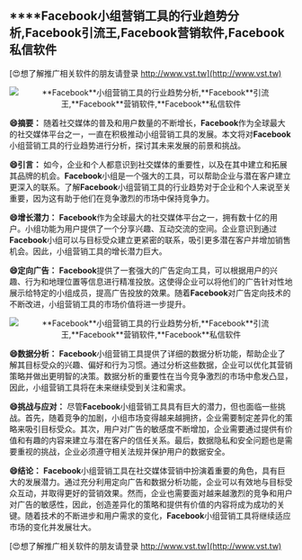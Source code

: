 ## ****Facebook**小组营销工具的行业趋势分析,**Facebook**引流王,**Facebook**营销软件,**Facebook**私信软件**

[😍想了解推广相关软件的朋友请登录 http://www.vst.tw](http://www.vst.tw)

 <center><img src="https://vst.tw/MP4/tuiguang/png/3.png" alt="**Facebook**小组营销工具的行业趋势分析,**Facebook**引流王,**Facebook**营销软件,**Facebook**私信软件"></center>

**😄摘要：**
随着社交媒体的普及和用户数量的不断增长，**Facebook**作为全球最大的社交媒体平台之一，一直在积极推动小组营销工具的发展。本文将对**Facebook**小组营销工具的行业趋势进行分析，探讨其未来发展的前景和挑战。

**😄引言：**
如今，企业和个人都意识到社交媒体的重要性，以及在其中建立和拓展其品牌的机会。**Facebook**小组是一个强大的工具，可以帮助企业与潜在客户建立更深入的联系。了解**Facebook**小组营销工具的行业趋势对于企业和个人来说至关重要，因为这有助于他们在竞争激烈的市场中保持竞争力。

**😄增长潜力：**
**Facebook**作为全球最大的社交媒体平台之一，拥有数十亿的用户。小组功能为用户提供了一个分享兴趣、互动交流的空间。企业意识到通过**Facebook**小组可以与目标受众建立更紧密的联系，吸引更多潜在客户并增加销售机会。因此，小组营销工具的增长潜力巨大。

**😄定向广告：**
**Facebook**提供了一套强大的广告定向工具，可以根据用户的兴趣、行为和地理位置等信息进行精准投放。这使得企业可以将他们的广告针对性地展示给特定的小组成员，提高广告投放的效果。随着**Facebook**对广告定向技术的不断改进，小组营销工具的市场价值将进一步提升。

 <center><img src="https://vst.tw/MP4/tuiguang/png/0.png" alt="**Facebook**小组营销工具的行业趋势分析,**Facebook**引流王,**Facebook**营销软件,**Facebook**私信软件"></center>

**😄数据分析：**
**Facebook**小组营销工具提供了详细的数据分析功能，帮助企业了解其目标受众的兴趣、偏好和行为习惯。通过分析这些数据，企业可以优化其营销策略并做出更明智的决策。数据分析的重要性在当今竞争激烈的市场中愈发凸显，因此，小组营销工具将在未来继续受到关注和需求。

**😄挑战与应对：**
尽管**Facebook**小组营销工具具有巨大的潜力，但也面临一些挑战。首先，随着竞争的加剧，小组市场变得越来越拥挤，企业需要制定差异化的策略来吸引目标受众。其次，用户对广告的敏感度不断增加，企业需要通过提供有价值和有趣的内容来建立与潜在客户的信任关系。最后，数据隐私和安全问题也是需要重视的挑战，企业必须遵守相关法规并保护用户的数据安全。

**😄结论：**
**Facebook**小组营销工具在社交媒体营销中扮演着重要的角色，具有巨大的发展潜力。通过充分利用定向广告和数据分析功能，企业可以有效地与目标受众互动，并取得更好的营销效果。然而，企业也需要面对越来越激烈的竞争和用户对广告的敏感性，因此，创造差异化的策略和提供有价值的内容将成为成功的关键。随着技术的不断进步和用户需求的变化，**Facebook**小组营销工具将继续适应市场的变化并发展壮大。

[😍想了解推广相关软件的朋友请登录 http://www.vst.tw](http://www.vst.tw)



